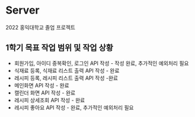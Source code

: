 # Server
2022 홍익대학교 졸업 프로젝트

## 1학기 목표 작업 범위 및 작업 상황 
- 회원가입, 아이디 중복확인, 로그인 API 작성 - 작성 완료, 추가적인 예외처리 필요
- 식재료 등록, 식재료 리스트 출력 API 작성 - 완료
- 레시피 등록, 레시피 리스트 출력 API 작성 -완료
- 메인화면 API 작성 - 완료
- 캘린더 화면 API 작성 - 완료
- 레시피 상세조회 API 작성 - 완료
- 레시피 좋아요 API 작성 - 완료, 추가적인 예외처리 필요
